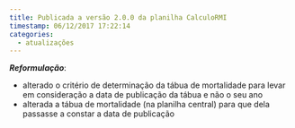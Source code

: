 ```yaml
---
title: Publicada a versão 2.0.0 da planilha CalculoRMI
timestamp: 06/12/2017 17:22:14
categories:
  - atualizações
---
```


***Reformulação***:
+ alterado o critério de determinação da tábua de mortalidade para levar em consideração a data de publicação da tábua e não o seu ano
+ alterada a tábua de mortalidade (na planilha central) para que dela passasse a constar a data de publicação